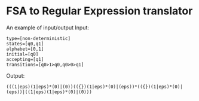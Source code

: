 # FSA to Regular Expression translator
An example of input/output 
Input:
```
type=[non-deterministic]
states=[q0,q1] 
alphabet=[0,1]
initial=[q0]
accepting=[q1]
transitions=[q0>1>q0,q0>0>q1]
```
Output:
```
(((1|eps)(1|eps)*(0)|(0))(({})(1|eps)*(0)|(eps))*(({})(1|eps)*(0)|(eps))|((1|eps)(1|eps)*(0)|(0)))
```

